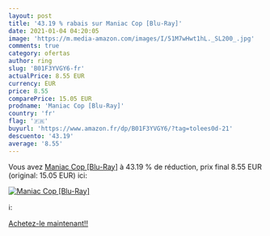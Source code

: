 ```yaml
---
layout: post
title: '43.19 % rabais sur Maniac Cop [Blu-Ray]'
date: 2021-01-04 04:20:05
image: 'https://m.media-amazon.com/images/I/51M7wHwt1hL._SL200_.jpg'
comments: true
category: ofertas
author: ring
slug: 'B01F3YVGY6-fr'
actualPrice: 8.55 EUR
currency: EUR
price: 8.55
comparePrice: 15.05 EUR
prodname: 'Maniac Cop [Blu-Ray]'
country: 'fr'
flag: '🇫🇷'
buyurl: 'https://www.amazon.fr/dp/B01F3YVGY6/?tag=tolees0d-21'
descuento: '43.19'
average: '8.55'
---
```


Vous avez [Maniac Cop [Blu-Ray]](https://www.amazon.fr/dp/B01F3YVGY6/?tag=tolees0d-21)  à  43.19 % de réduction, prix final  8.55 EUR (original: 15.05 EUR) ici:

[![Maniac Cop [Blu-Ray]](https://m.media-amazon.com/images/I/51M7wHwt1hL._SL200_.jpg)](https://www.amazon.fr/dp/B01F3YVGY6/?tag=tolees0d-21)

ℹ️:


[Achetez-le maintenant!!](https://www.amazon.fr/dp/B01F3YVGY6/?tag=tolees0d-21)
